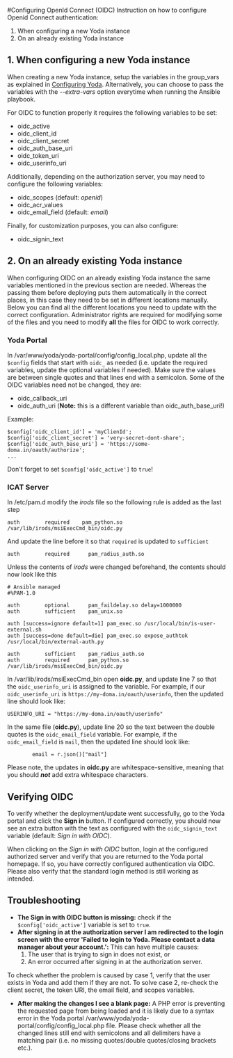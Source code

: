 #Configuring OpenId Connect (OIDC)
Instruction on how to configure Openid Connect authentication:
1. When configuring a new Yoda instance
2. On an already existing Yoda instance

## 1. When configuring a new Yoda instance
When creating a new Yoda instance, setup the variables in the group_vars as explained in [Configuring Yoda](configuring-yoda.md).
Alternatively, you can choose to pass the variables with the *--extra-vars* option everytime when running the Ansible playbook.

For OIDC to function properly it requires the following variables to be set:
- oidc_active
- oidc_client_id
- oidc_client_secret
- oidc_auth_base_uri
- oidc_token_uri
- oidc_userinfo_uri

Additionally, depending on the authorization server, you may need to configure the following variables:
- oidc_scopes (default: *openid*)
- oidc_acr_values
- oidc_email_field (default: *email*)

Finally, for customization purposes, you can also configure:
- oidc_signin_text

## 2. On an already existing Yoda instance
When configuring OIDC on an already existing Yoda instance the same variables mentioned in the previous section are needed. 
Whereas the passing them before deploying puts them automatically in the correct places, in this case they need to be set in different locations manually.
Below you can find all the different locations you need to update with the correct configuration.
Administrator rights are required for modifying some of the files and you need to modify **all** the files for OIDC to work correctly.

### Yoda Portal
In /var/www/yoda/yoda-portal/config/config_local.php, update all the `$config` fields that start with `oidc_` as needed (i.e. update the required variables, update the optional variables if needed).
Make sure the values are between single quotes and that lines end with a semicolon.
Some of the OIDC variables need not be changed, they are:
- oidc_callback_uri
- oidc_auth_uri (**Note:** this is a different variable than oidc_auth_base_uri!)

Example:
```
$config['oidc_client_id'] = 'myClienId';
$config['oidc_client_secret'] = 'very-secret-dont-share';
$config['oidc_auth_base_uri'] = 'https://some-doma.in/oauth/authorize';
...
```
Don't forget to set `$config['oidc_active']` to `true`!

### ICAT Server
In /etc/pam.d modify the *irods* file so the following rule is added as the last step

```
auth        required    pam_python.so /var/lib/irods/msiExecCmd_bin/oidc.py
```

And update the line before it so that `required` is updated to `sufficient`
```
auth        required      pam_radius_auth.so
```
Unless the contents of *irods* were changed beforehand, the contents should now look like this
```
# Ansible managed
#%PAM-1.0

auth        optional      pam_faildelay.so delay=1000000
auth        sufficient    pam_unix.so

auth [success=ignore default=1] pam_exec.so /usr/local/bin/is-user-external.sh
auth [success=done default=die] pam_exec.so expose_authtok /usr/local/bin/external-auth.py

auth        sufficient    pam_radius_auth.so
auth        required      pam_python.so /var/lib/irods/msiExecCmd_bin/oidc.py
```

In /var/lib/irods/msiExecCmd_bin open **oidc.py**, and update line 7 so that the `oidc_userinfo_uri` is assigned to the variable.
For example, if our `oidc_userinfo_uri` is `https://my-doma.in/oauth/userinfo`, then the updated line should look like:
```
USERINFO_URI = "https://my-doma.in/oauth/userinfo"
```
In the same file (**oidc.py**), update line 20 so the text between the double quotes is the `oidc_email_field` variable.
For example, if the `oidc_email_field` is `mail`, then the updated line should look like:
```
        email = r.json()["mail"]
```
Please note, the updates in **oidc.py** are whitespace-sensitive, meaning that you should ***not*** add extra whitespace characters.

## Verifying OIDC
To verify whether the deployment/update went successfully, go to the Yoda portal and click the **Sign in** button.
If configured correctly, you should now see an extra button with the text as configured with the `oidc_signin_text` variable (default: *Sign in with OIDC*).

When clicking on the *Sign in with OIDC* button, login at the configured authorized server and verify that you are returned to the Yoda portal homepage.
If so, you have correctly configured authentication via OIDC.
Please also verify that the standard login method is still working as intended.

## Troubleshooting

- **The Sign in with OIDC button is missing:** check if the `$config['oidc_active']` variable is set to `true`.
- **After signing in at the authorization server I am redirected to the login screen with the error \'Failed to login to Yoda. Please contact a data manager about your account.\':** This can have multiple causes:
    1. The user that is trying to sign in does not exist, or
    2. An error occurred after signing in at the authorization server.

To check whether the problem is caused by case 1, verify that the user exists in Yoda and add them if they are not.
To solve case 2, re-check the client secret, the token URI, the email field, and scopes variables.
- **After making the changes I see a blank page:** A PHP error is preventing the requested page from being loaded and it is likely due to a syntax error in the Yoda portal /var/www/yoda/yoda-portal/config/config_local.php file. Please check whether all the changed lines still end with semicolons and all delimiters have a matching pair (i.e. no missing quotes/double quotes/closing brackets etc.).
